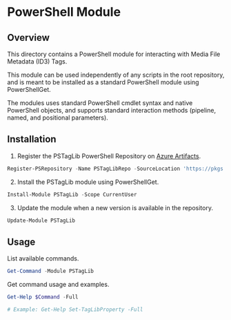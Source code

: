 # PowerShell Module

## Overview

This directory contains a PowerShell module for interacting with Media File Metadata (ID3) Tags.

This module can be used independently of any scripts in the root repository, and is meant to be installed as a standard PowerShell module using PowerShellGet. 

The modules uses standard PowerShell cmdlet syntax and native PowerShell objects, and supports standard interaction methods (pipeline, named, and positional parameters).

## Installation

1. Register the PSTagLib PowerShell Repository on [Azure Artifacts](https://dev.azure.com/rylanddegregory/PSTagLib/_artifacts/feed/PSTagLib).

```PowerShell
Register-PSRepository -Name PSTagLibRepo -SourceLocation 'https://pkgs.dev.azure.com/rylanddegregory/pstaglib/_packaging/pstaglib/nuget/v2' -InstallationPolicy Trusted
```

2. Install the PSTagLib module using PowerShellGet.

```PowerShell
Install-Module PSTagLib -Scope CurrentUser
```
3. Update the module when a new version is available in the repository.

```PowerShell
Update-Module PSTagLib
```

## Usage

List available commands.

```PowerShell
Get-Command -Module PSTagLib
```

Get command usage and examples.

```PowerShell
Get-Help $Command -Full

# Example: Get-Help Set-TagLibProperty -Full
```
